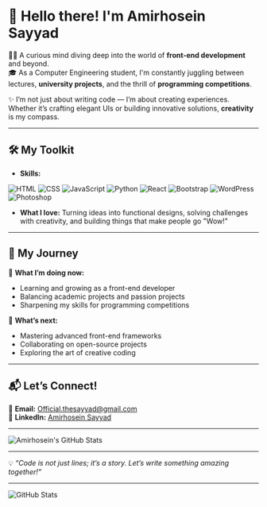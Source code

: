 # 🌟 Hello there! I'm Amirhosein Sayyad  

👨‍💻 A curious mind diving deep into the world of **front-end development** and beyond.  
🎓 As a Computer Engineering student, I'm constantly juggling between lectures, **university projects**, and the thrill of **programming competitions**.  

✨ I’m not just about writing code — I’m about creating experiences. Whether it’s crafting elegant UIs or building innovative solutions, **creativity** is my compass.  

---

## 🛠️ My Toolkit
- **Skills:**

![HTML](https://img.shields.io/badge/-HTML-E34F26?logo=html5&logoColor=white&style=for-the-badge)
![CSS](https://img.shields.io/badge/-CSS-1572B6?logo=css3&logoColor=white&style=for-the-badge)
![JavaScript](https://img.shields.io/badge/-JavaScript-F7DF1E?logo=javascript&logoColor=black&style=for-the-badge)
![Python](https://img.shields.io/badge/-Python-3776AB?logo=python&logoColor=white&style=for-the-badge)
![React](https://img.shields.io/badge/-React-61DAFB?logo=react&logoColor=black&style=for-the-badge)
![Bootstrap](https://img.shields.io/badge/-Bootstrap-7952B3?logo=bootstrap&logoColor=white&style=for-the-badge)
![WordPress](https://img.shields.io/badge/-WordPress-21759B?logo=wordpress&logoColor=white&style=for-the-badge)
![Photoshop](https://img.shields.io/badge/-Photoshop-31A8FF?logo=adobe-photoshop&logoColor=white&style=for-the-badge)

 
- **What I love:** Turning ideas into functional designs, solving challenges with creativity, and building things that make people go "Wow!"  

---

## 🚀 My Journey
🔭 **What I’m doing now:**  
- Learning and growing as a front-end developer  
- Balancing academic projects and passion projects  
- Sharpening my skills for programming competitions  

🌱 **What’s next:**  
- Mastering advanced front-end frameworks  
- Collaborating on open-source projects  
- Exploring the art of creative coding  

---

## 📬 Let’s Connect!
📧 **Email:** [Official.thesayyad@gmail.com](mailto:Official.thesayyad@gmail.com)  
🔗 **LinkedIn:** [Amirhosein Sayyad](https://www.linkedin.com/in/amirhosein-sayyad-356580244/)  

---

![Amirhosein's GitHub Stats](https://github-readme-stats.vercel.app/api?username=your-github-username&show_icons=true&theme=radical)  

---

💡 *“Code is not just lines; it’s a story. Let’s write something amazing together!”*  


---

![GitHub Stats](https://github-readme-stats.vercel.app/api?username=TheSayyad&show_icons=true&theme=radical)


<!---
TheSayyad/TheSayyad is a ✨ special ✨ repository because its `README.md` (this file) appears on your GitHub profile.
You can click the Preview link to take a look at your changes.
--->
